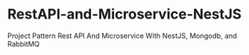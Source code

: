 # RestAPI-and-Microservice-NestJS
Project Pattern Rest API And Microservice With NestJS, Mongodb, and RabbitMQ

